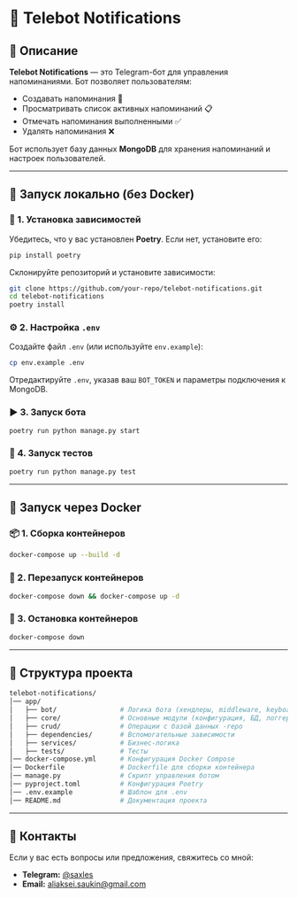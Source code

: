 # 📌 Telebot Notifications

## 📝 Описание
**Telebot Notifications** — это Telegram-бот для управления напоминаниями. Бот позволяет пользователям:
- Создавать напоминания 📆
- Просматривать список активных напоминаний 📋
- Отмечать напоминания выполненными ✅
- Удалять напоминания ❌

Бот использует базу данных **MongoDB** для хранения напоминаний и настроек пользователей.

---

## 🚀 Запуск локально (без Docker)
### 🔧 1. Установка зависимостей
Убедитесь, что у вас установлен **Poetry**. Если нет, установите его:
```sh
pip install poetry
```

Склонируйте репозиторий и установите зависимости:
```sh
git clone https://github.com/your-repo/telebot-notifications.git
cd telebot-notifications
poetry install
```

### ⚙️ 2. Настройка `.env`
Создайте файл `.env` (или используйте `env.example`):
```sh
cp env.example .env
```
Отредактируйте `.env`, указав ваш `BOT_TOKEN` и параметры подключения к MongoDB.

### ▶️ 3. Запуск бота
```sh
poetry run python manage.py start
```

### 🧪 4. Запуск тестов
```sh
poetry run python manage.py test
```

---

## 🐳 Запуск через Docker
### 📦 1. Сборка контейнеров
```sh
docker-compose up --build -d
```


### 🔄 2. Перезапуск контейнеров
```sh
docker-compose down && docker-compose up -d
```

### 🛑 3. Остановка контейнеров
```sh
docker-compose down
```

---

## 📝 Структура проекта
```sh
telebot-notifications/
│── app/
│   ├── bot/                # Логика бота (хендлеры, middleware, keyboards)
│   ├── core/               # Основные модули (конфигурация, БД, логгер)
│   ├── crud/               # Операции с базой данных -repo
│   ├── dependencies/       # Вспомогательные зависимости
│   ├── services/           # Бизнес-логика
│   ├── tests/              # Тесты
│── docker-compose.yml      # Конфигурация Docker Compose
│── Dockerfile              # Dockerfile для сборки контейнера
│── manage.py               # Скрипт управления ботом
│── pyproject.toml          # Конфигурация Poetry
│── .env.example            # Шаблон для .env
│── README.md               # Документация проекта
```

---

## 📩 Контакты
Если у вас есть вопросы или предложения, свяжитесь со мной:
- **Telegram:** [@saxles](https://t.me/saxles)
- **Email:** aliaksei.saukin@gmail.com